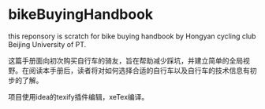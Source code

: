 # bikeBuyingHandbook
this reponsory is scratch for bike buying handbook by Hongyan cycling club Beijing University of PT.

这篇手册面向初次购买自行车的骑友，旨在帮助减少踩坑，并建立简单的全局视野。在阅读本手册后，读者将对如何选择合适的自行车以及自行车的技术信息有初步的了解。

项目使用idea的texify插件编辑，xeTex编译。
